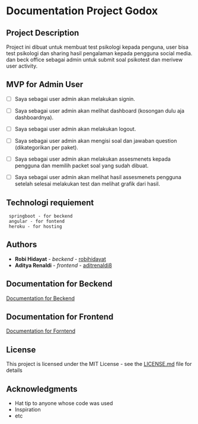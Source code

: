 # Documentation Project Godox

## Project Description
Project ini dibuat untuk membuat test psikologi kepada penguna, user bisa test psikologi dan sharing hasil pengalaman kepada pengguna social media. 
dan beck office sebagai admin untuk submit soal psikotest dan merivew user activity.  

## MVP for Admin User

 - [ ] Saya sebagai user admin akan melakukan signin.
 - [ ] Saya sebagai user admin akan melihat dashboard (kosongan dulu aja dashboardnya).
 - [ ] Saya sebagai user admin akan melakukan logout.
 - [ ] Saya sebagai user admin akan mengisi soal dan jawaban question (dikategorikan per paket).
 - [ ] Saya sebagai user admin akan melakukan assesmenets kepada pengguna dan memilih packet soal yang sudah dibuat.
 - [ ] Saya sebagai user admin akan melihat hasil assesmenets pengguna setelah selesai melakukan test dan melihat grafik dari hasil. 


## Technologi requiement

```
 springboot - for beckend
 angular - for fontend
 heroku - for hosting
```  

## Authors

* **Robi Hidayat** - *beckend* - [robihidayat](https://github.com/robihidayat)
* **Aditya Renaldi** - *frontend* - [aditrenaldi8](https://github.com/aditrenaldi8)



## Documentation for Beckend
[Documentation for Beckend](beckend/README.md)

## Documentation for Frontend 
[Documentation for Forntend](frontend/README.md)

## License

This project is licensed under the MIT License - see the [LICENSE.md](LICENSE.md) file for details

## Acknowledgments

* Hat tip to anyone whose code was used
* Inspiration
* etc



